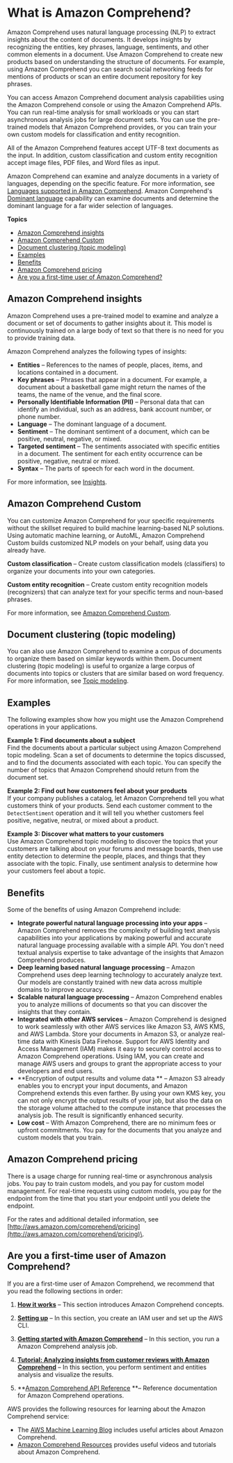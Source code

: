 # What is Amazon Comprehend?<a name="what-is"></a>

Amazon Comprehend uses natural language processing \(NLP\) to extract insights about the content of documents\. It develops insights by recognizing the entities, key phrases, language, sentiments, and other common elements in a document\. Use Amazon Comprehend to create new products based on understanding the structure of documents\. For example, using Amazon Comprehend you can search social networking feeds for mentions of products or scan an entire document repository for key phrases\.

You can access Amazon Comprehend document analysis capabilities using the Amazon Comprehend console or using the Amazon Comprehend APIs\. You can run real\-time analysis for small workloads or you can start asynchronous analysis jobs for large document sets\. You can use the pre\-trained models that Amazon Comprehend provides, or you can train your own custom models for classification and entity recognition\.

All of the Amazon Comprehend features accept UTF\-8 text documents as the input\. In addition, custom classification and custom entity recognition accept image files, PDF files, and Word files as input\. 

Amazon Comprehend can examine and analyze documents in a variety of languages, depending on the specific feature\. For more information, see [Languages supported in Amazon Comprehend](supported-languages.md)\. Amazon Comprehend's [Dominant language](how-languages.md) capability can examine documents and determine the dominant language for a far wider selection of languages\.

**Topics**
+ [Amazon Comprehend insights](#what-is-insights)
+ [Amazon Comprehend Custom](#how-doc-class)
+ [Document clustering \(topic modeling\)](#how-topics)
+ [Examples](#how-examples)
+ [Benefits](#how-benefits)
+ [Amazon Comprehend pricing](#what-pricing)
+ [Are you a first\-time user of Amazon Comprehend?](#first-time-user)

## Amazon Comprehend insights<a name="what-is-insights"></a>

Amazon Comprehend uses a pre\-trained model to examine and analyze a document or set of documents to gather insights about it\. This model is continuously trained on a large body of text so that there is no need for you to provide training data\. 

Amazon Comprehend analyzes the following types of insights:
+ **Entities** – References to the names of people, places, items, and locations contained in a document\. 
+ **Key phrases** – Phrases that appear in a document\. For example, a document about a basketball game might return the names of the teams, the name of the venue, and the final score\. 
+ **Personally Identifiable Information \(PII\)** – Personal data that can identify an individual, such as an address, bank account number, or phone number\. 
+ **Language** – The dominant language of a document\. 
+ **Sentiment** – The dominant sentiment of a document, which can be positive, neutral, negative, or mixed\. 
+ **Targeted sentiment** – The sentiments associated with specific entities in a document\. The sentiment for each entity occurrence can be positive, negative, neutral or mixed\. 
+ **Syntax** – The parts of speech for each word in the document\. 

For more information, see [Insights](concepts-insights.md)\.

## Amazon Comprehend Custom<a name="how-doc-class"></a>

You can customize Amazon Comprehend for your specific requirements without the skillset required to build machine learning\-based NLP solutions\. Using automatic machine learning, or AutoML, Amazon Comprehend Custom builds customized NLP models on your behalf, using data you already have\.

**Custom classification** – Create custom classification models \(classifiers\) to organize your documents into your own categories\. 

**Custom entity recognition** – Create custom entity recognition models \(recognizers\) that can analyze text for your specific terms and noun\-based phrases\. 

For more information, see [Amazon Comprehend Custom](concepts-custom.md)\. 

## Document clustering \(topic modeling\)<a name="how-topics"></a>

You can also use Amazon Comprehend to examine a corpus of documents to organize them based on similar keywords within them\. Document clustering \(topic modeling\) is useful to organize a large corpus of documents into topics or clusters that are similar based on word frequency\. For more information, see [Topic modeling](topic-modeling.md)\.

## Examples<a name="how-examples"></a>

The following examples show how you might use the Amazon Comprehend operations in your applications\.

**Example 1: Find documents about a subject**  
Find the documents about a particular subject using Amazon Comprehend topic modeling\. Scan a set of documents to determine the topics discussed, and to find the documents associated with each topic\. You can specify the number of topics that Amazon Comprehend should return from the document set\.  
 

**Example 2: Find out how customers feel about your products**  
If your company publishes a catalog, let Amazon Comprehend tell you what customers think of your products\. Send each customer comment to the `DetectSentiment` operation and it will tell you whether customers feel positive, negative, neutral, or mixed about a product\.   
 

**Example 3: Discover what matters to your customers**  
Use Amazon Comprehend topic modeling to discover the topics that your customers are talking about on your forums and message boards, then use entity detection to determine the people, places, and things that they associate with the topic\. Finally, use sentiment analysis to determine how your customers feel about a topic\.

## Benefits<a name="how-benefits"></a>

Some of the benefits of using Amazon Comprehend include:
+ **Integrate powerful natural language processing into your apps** – Amazon Comprehend removes the complexity of building text analysis capabilities into your applications by making powerful and accurate natural language processing available with a simple API\. You don't need textual analysis expertise to take advantage of the insights that Amazon Comprehend produces\.
+ **Deep learning based natural language processing** – Amazon Comprehend uses deep learning technology to accurately analyze text\. Our models are constantly trained with new data across multiple domains to improve accuracy\.
+ **Scalable natural language processing** – Amazon Comprehend enables you to analyze millions of documents so that you can discover the insights that they contain\.
+ **Integrated with other AWS services** – Amazon Comprehend is designed to work seamlessly with other AWS services like Amazon S3, AWS KMS, and AWS Lambda\. Store your documents in Amazon S3, or analyze real\-time data with Kinesis Data Firehose\. Support for AWS Identity and Access Management \(IAM\) makes it easy to securely control access to Amazon Comprehend operations\. Using IAM, you can create and manage AWS users and groups to grant the appropriate access to your developers and end users\.
+ **Encryption of output results and volume data ** – Amazon S3 already enables you to encrypt your input documents, and Amazon Comprehend extends this even farther\. By using your own KMS key, you can not only encrypt the output results of your job, but also the data on the storage volume attached to the compute instance that processes the analysis job\. The result is significantly enhanced security\.
+ **Low cost** – With Amazon Comprehend, there are no minimum fees or upfront commitments\. You pay for the documents that you analyze and custom models that you train\. 

## Amazon Comprehend pricing<a name="what-pricing"></a>

There is a usage charge for running real\-time or asynchronous analysis jobs\. You pay to train custom models, and you pay for custom model management\. For real\-time requests using custom models, you pay for the endpoint from the time that you start your endpoint until you delete the endpoint\.

For the rates and additional detailed information, see [http://aws.amazon.com/comprehend/pricing](http://aws.amazon.com/comprehend/pricing)\.

## Are you a first\-time user of Amazon Comprehend?<a name="first-time-user"></a>

If you are a first\-time user of Amazon Comprehend, we recommend that you read the following sections in order:

1. **[How it works](how-it-works.md)** – This section introduces Amazon Comprehend concepts\. 

1. **[Setting up](setting-up.md)** – In this section, you create an IAM user and set up the AWS CLI\. 

1. **[Getting started with Amazon Comprehend](getting-started.md)** – In this section, you run a Amazon Comprehend analysis job\. 

1. **[Tutorial: Analyzing insights from customer reviews with Amazon Comprehend](tutorial-reviews.md)** – In this section, you perform sentiment and entities analysis and visualize the results\.

1. **[Amazon Comprehend API Reference](https://docs.aws.amazon.com/comprehend/latest/APIReference/welcome.html) **– Reference documentation for Amazon Comprehend operations\.

AWS provides the following resources for learning about the Amazon Comprehend service:
+ The [AWS Machine Learning Blog](http://aws.amazon.com/blogs/machine-learning/ ) includes useful articles about Amazon Comprehend\.
+ [Amazon Comprehend Resources](http://aws.amazon.com/comprehend/resources/) provides useful videos and tutorials about Amazon Comprehend\.